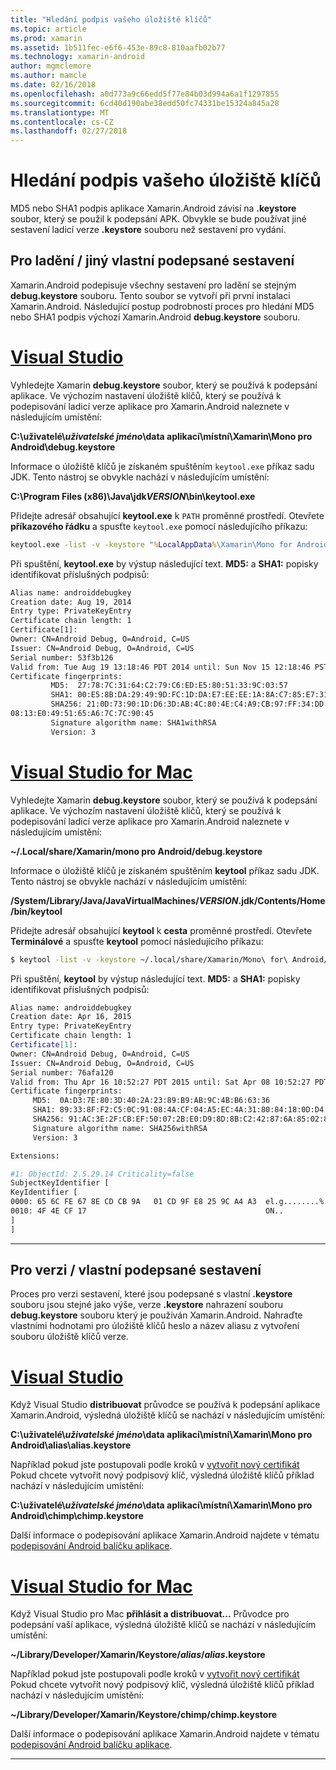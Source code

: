 ```yaml
---
title: "Hledání podpis vašeho úložiště klíčů"
ms.topic: article
ms.prod: xamarin
ms.assetid: 1b511fec-e6f6-453e-89c8-810aafb02b77
ms.technology: xamarin-android
author: mgmclemore
ms.author: mamcle
ms.date: 02/16/2018
ms.openlocfilehash: a0d773a9c66edd5f77e84b03d994a6a1f1297855
ms.sourcegitcommit: 6cd40d190abe38edd50fc74331be15324a845a28
ms.translationtype: MT
ms.contentlocale: cs-CZ
ms.lasthandoff: 02/27/2018
---
```

# <a name="finding-your-keystores-signature"></a>Hledání podpis vašeho úložiště klíčů

MD5 nebo SHA1 podpis aplikace Xamarin.Android závisí na **.keystore** soubor, který se použil k podepsání APK. Obvykle se bude používat jiné sestavení ladicí verze **.keystore** souboru než sestavení pro vydání.

## <a name="for-debug--non-custom-signed-builds"></a>Pro ladění / jiný vlastní podepsané sestavení

Xamarin.Android podepisuje všechny sestavení pro ladění se stejným **debug.keystore** souboru. Tento soubor se vytvoří při první instalaci Xamarin.Android. Následující postup podrobností proces pro hledání MD5 nebo SHA1 podpis výchozí Xamarin.Android **debug.keystore** souboru.

# <a name="visual-studiotabvswin"></a>[Visual Studio](#tab/vswin)

Vyhledejte Xamarin **debug.keystore** soubor, který se používá k podepsání aplikace. Ve výchozím nastavení úložiště klíčů, který se používá k podepisování ladicí verze aplikace pro Xamarin.Android naleznete v následujícím umístění:

**C:\\uživatelé\\*uživatelské jméno*\\data aplikací\\místní\\Xamarin\\Mono pro Android\\debug.keystore**

Informace o úložiště klíčů je získaném spuštěním `keytool.exe` příkaz sadu JDK. Tento nástroj se obvykle nachází v následujícím umístění:

**C:\\Program Files (x86)\\Java\\jdk*VERSION*\\bin\\keytool.exe**

Přidejte adresář obsahující **keytool.exe** k `PATH` proměnné prostředí.
Otevřete **příkazového řádku** a spusťte `keytool.exe` pomocí následujícího příkazu:

```cmd
keytool.exe -list -v -keystore "%LocalAppData%\Xamarin\Mono for Android\debug.keystore" -alias androiddebugkey -storepass android -keypass android
```

Při spuštění, **keytool.exe** by výstup následující text. **MD5:** a **SHA1:** popisky identifikovat příslušných podpisů:

```cmd
Alias name: androiddebugkey
Creation date: Aug 19, 2014
Entry type: PrivateKeyEntry
Certificate chain length: 1
Certificate[1]:
Owner: CN=Android Debug, O=Android, C=US
Issuer: CN=Android Debug, O=Android, C=US
Serial number: 53f3b126
Valid from: Tue Aug 19 13:18:46 PDT 2014 until: Sun Nov 15 12:18:46 PST 2043
Certificate fingerprints:
         MD5:  27:78:7C:31:64:C2:79:C6:ED:E5:80:51:33:9C:03:57
         SHA1: 00:E5:8B:DA:29:49:9D:FC:1D:DA:E7:EE:EE:1A:8A:C7:85:E7:31:23
         SHA256: 21:0D:73:90:1D:D6:3D:AB:4C:80:4E:C4:A9:CB:97:FF:34:DD:B4:42:FC:
08:13:E0:49:51:65:A6:7C:7C:90:45
         Signature algorithm name: SHA1withRSA
         Version: 3
```


# <a name="visual-studio-for-mactabvsmac"></a>[Visual Studio for Mac](#tab/vsmac)

Vyhledejte Xamarin **debug.keystore** soubor, který se používá k podepsání aplikace. Ve výchozím nastavení úložiště klíčů, který se používá k podepisování ladicí verze aplikace pro Xamarin.Android naleznete v následujícím umístění:

**~/.Local/share/Xamarin/mono pro Android/debug.keystore**


Informace o úložiště klíčů je získaném spuštěním **keytool** příkaz sadu JDK. Tento nástroj se obvykle nachází v následujícím umístění:

**/System/Library/Java/JavaVirtualMachines/*VERSION*.jdk/Contents/Home/bin/keytool**

Přidejte adresář obsahující **keytool** k **cesta** proměnné prostředí.
Otevřete **Terminálové** a spusťte **keytool** pomocí následujícího příkazu:

```bash
$ keytool -list -v -keystore ~/.local/share/Xamarin/Mono\ for\ Android/debug.keystore -alias androiddebugkey -storepass android -keypass android
```

Při spuštění, **keytool** by výstup následující text. **MD5:** a **SHA1:** popisky identifikovat příslušných podpisů:

```bash
Alias name: androiddebugkey
Creation date: Apr 16, 2015
Entry type: PrivateKeyEntry
Certificate chain length: 1
Certificate[1]:
Owner: CN=Android Debug, O=Android, C=US
Issuer: CN=Android Debug, O=Android, C=US
Serial number: 76afa120
Valid from: Thu Apr 16 10:52:27 PDT 2015 until: Sat Apr 08 10:52:27 PDT 2045
Certificate fingerprints:
     MD5:  0A:D3:7E:80:3D:40:2A:23:89:B9:AB:9C:4B:B6:63:36
     SHA1: 89:33:8F:F2:C5:0C:91:08:4A:CF:04:A5:EC:4A:31:80:84:18:0D:D4
     SHA256: 91:AC:3E:2F:CB:EF:50:07:2B:E0:D9:8D:8B:C2:42:87:6A:85:02:86:EB:44:84:10:34:02:ED:35:CE:C6:38:47
     Signature algorithm name: SHA256withRSA
     Version: 3

Extensions:

#1: ObjectId: 2.5.29.14 Criticality=false
SubjectKeyIdentifier [
KeyIdentifier [
0000: 65 6C FE 67 8E CD CB 9A   01 CD 9F E8 25 9C A4 A3  el.g........%...
0010: 4F 4E CF 17                                        ON..
]
]
```

-----

## <a name="for-release--custom-signed-builds"></a>Pro verzi / vlastní podepsané sestavení

Proces pro verzi sestavení, které jsou podepsané s vlastní **.keystore** souboru jsou stejné jako výše, verze **.keystore** nahrazení souboru **debug.keystore** souboru který je používán Xamarin.Android. Nahraďte vlastními hodnotami pro úložiště klíčů heslo a název aliasu z vytvoření souboru úložiště klíčů verze.

# <a name="visual-studiotabvswin"></a>[Visual Studio](#tab/vswin)

Když Visual Studio **distribuovat** průvodce se používá k podepsání aplikace Xamarin.Android, výsledná úložiště klíčů se nachází v následujícím umístění:

**C:\\uživatelé\\*uživatelské jméno*\\data aplikací\\místní\\Xamarin\\Mono pro Android\\alias\\alias.keystore**

Například pokud jste postupovali podle kroků v [vytvořit nový certifikát](~/android/deploy-test/signing/index.md#newcertvs) Pokud chcete vytvořit nový podpisový klíč, výsledná úložiště klíčů příklad nachází v následujícím umístění:

**C:\\uživatelé\\*uživatelské jméno*\\data aplikací\\místní\\Xamarin\\Mono pro Android\\chimp\\chimp.keystore**

Další informace o podepisování aplikace Xamarin.Android najdete v tématu [podepisování Android balíčku aplikace](~/android/deploy-test/signing/index.md).


# <a name="visual-studio-for-mactabvsmac"></a>[Visual Studio for Mac](#tab/vsmac)

Když Visual Studio pro Mac **přihlásit a distribuovat...**  Průvodce pro podepsání vaší aplikace, výsledná úložiště klíčů se nachází v následujícím umístění:

**~/Library/Developer/Xamarin/Keystore/*alias*/*alias*.keystore**

Například pokud jste postupovali podle kroků v [vytvořit nový certifikát](~/android/deploy-test/signing/index.md#newcertxs) Pokud chcete vytvořit nový podpisový klíč, výsledná úložiště klíčů příklad nachází v následujícím umístění:

**~/Library/Developer/Xamarin/Keystore/chimp/chimp.keystore**

Další informace o podepisování aplikace Xamarin.Android najdete v tématu [podepisování Android balíčku aplikace](~/android/deploy-test/signing/index.md).


-----

